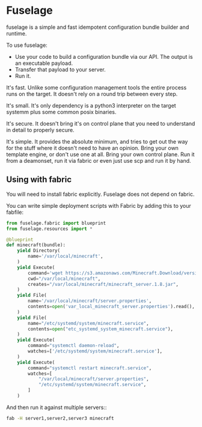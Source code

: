 # Fuselage

fuselage is a simple and fast idempotent configuration bundle builder and runtime.

To use fuselage:

* Use your code to build a configuration bundle via our API. The output is an executable payload. 
* Transfer that payload to your server.
* Run it.

It's fast. Unlike some configuration management tools the entire process runs on the target. It doesn't rely on a round trip between every step.

It's small. It's only dependency is a python3 interpreter on the target systemm plus some common posix binaries.

It's secure. It doesn't bring it's on control plane that you need to understand in detail to properly secure.

It's simple. It provides the absolute minimum, and tries to get out the way for the stuff where it doesn't need to have an opinion. Bring your own template engine, or don't use one at all.  Bring your own control plane. Run it from a deamonset, run it via fabric or even just use scp and run it by hand.


## Using with fabric

You will need to install fabric explicitly. Fuselage does not depend on fabric.

You can write simple deployment scripts with Fabric by adding this to your fabfile:

```python
from fuselage.fabric import blueprint
from fuselage.resources import *

@blueprint
def minecraft(bundle):
    yield Directory(
        name='/var/local/minecraft',
    )
    yield Execute(
        command='wget https://s3.amazonaws.com/Minecraft.Download/versions/1.8/minecraft_server.1.8.jar',
        cwd="/var/local/minecraft",
        creates="/var/local/minecraft/minecraft_server.1.8.jar",
    )
    yield File(
        name='/var/local/minecraft/server.properties',
        contents=open('var_local_minecraft_server.properties').read(),
    )
    yield File(
        name="/etc/systemd/system/minecraft.service",
        contents=open("etc_systemd_system_minecraft.service"),
    )
    yield Execute(
        command="systemctl daemon-reload",
        watches=['/etc/systemd/system/minecraft.service'],
    )
    yield Execute(
        command="systemctl restart minecraft.service",
        watches=[
            "/var/local/minecraft/server.properties",
            "/etc/systemd/system/minecraft.service",
        ]
    )
```

And then run it against multiple servers::

```bash
fab -H server1,server2,server3 minecraft
```

